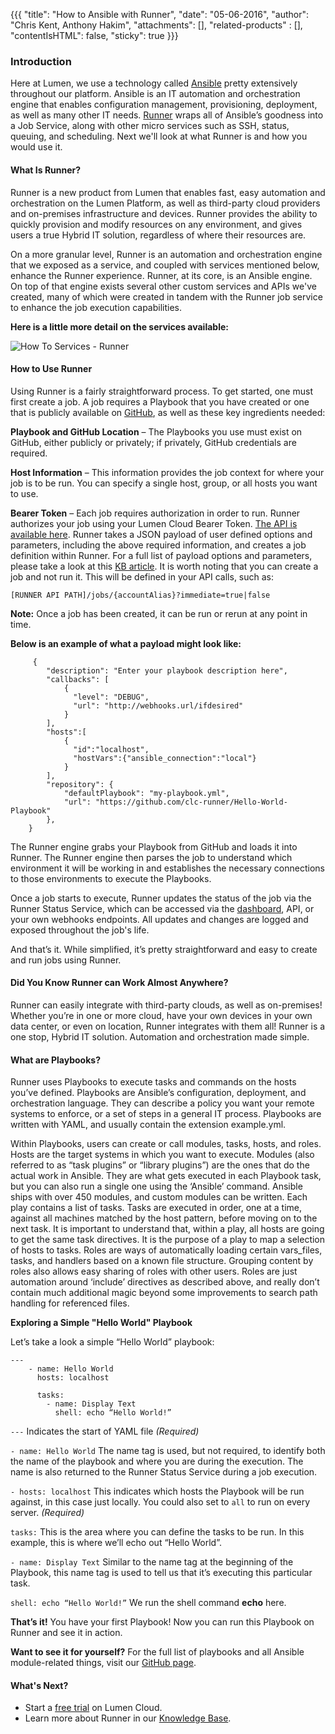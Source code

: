 {{{
  "title": "How to Ansible with Runner",
  "date": "05-06-2016",
  "author": "Chris Kent, Anthony Hakim",
  "attachments": [],
  "related-products" : [],
  "contentIsHTML": false,
  "sticky": true
}}}

### Introduction
Here at Lumen, we use a technology called [Ansible](http://www.ansible.com/) pretty extensively throughout our platform. Ansible is an IT automation and orchestration engine that enables configuration management, provisioning, deployment, as well as many other IT needs. [Runner](https://www.ctl.io/runner/) wraps all of Ansible’s goodness into a Job Service, along with other micro services such as SSH, status, queuing, and scheduling. Next we'll look at what Runner is and how you would use it.


#### What Is Runner?
Runner is a new product from Lumen that enables fast, easy automation and orchestration on the Lumen Platform, as well as third-party cloud providers and on-premises infrastructure and devices. Runner provides the ability to quickly provision and modify resources on any environment, and gives users a true Hybrid IT solution, regardless of where their resources are.

On a more granular level, Runner is an automation and orchestration engine that we exposed as a service, and coupled with services mentioned below, enhance the Runner experience. Runner, at its core, is an Ansible engine. On top of that engine exists several other custom services and APIs we've created, many of which were created in tandem with the Runner job service to enhance the job execution capabilities.

**Here is a little more detail on the services available:**

![How To Services - Runner](../images/how-to-services-runner.png)


#### How to Use Runner
Using Runner is a fairly straightforward process. To get started, one must first create a job. A job requires a Playbook that you have created or one that is publicly available on [GitHub](https://github.com/), as well as these key ingredients needed:

**Playbook and GitHub Location** – The Playbooks you use must exist on GitHub, either publicly or privately; if privately, GitHub credentials are required.

**Host Information** – This information provides the job context for where your job is to be run. You can specify a single host, group, or all hosts you want to use.

**Bearer Token** – Each job requires authorization in order to run. Runner authorizes your job using your Lumen Cloud Bearer Token. [The API is available here](https://www.ctl.io/api-docs/v2/#authentication-login). Runner takes a JSON payload of user defined options and parameters, including the above required information, and creates a job definition within Runner. For a full list of payload options and parameters, please take a look at this [KB article](https://www.ctl.io/knowledge-base/runner/job-service/). It is worth noting that you can create a job and not run it. This will be defined in your API calls, such as:

`[RUNNER API PATH]/jobs/{accountAlias}?immediate=true|false`

**Note:** Once a job has been created, it can be run or rerun at any point in time.

**Below is an example of what a payload might look like:**

```
     {
	  	"description": "Enter your playbook description here",
		"callbacks": [
			{
			  "level": "DEBUG",
			  "url": "http://webhooks.url/ifdesired"
			}
		],
		"hosts":[
			{
			  "id":"localhost",
			  "hostVars":{"ansible_connection":"local"}
			}
		],
		"repository": {
			"defaultPlaybook": "my-playbook.yml",
		    "url": "https://github.com/clc-runner/Hello-World-Playbook"
		},
	}
```

The Runner engine grabs your Playbook from GitHub and loads it into Runner. The Runner engine then parses the job to understand which environment it will be working in and establishes the necessary connections to those environments to execute the Playbooks.

Once a job starts to execute, Runner updates the status of the job via the Runner Status Service, which can be accessed via the [dashboard](https://runner.ctl.io/), API, or your own webhooks endpoints. All updates and changes are logged and exposed throughout the job's life.

And that’s it. While  simplified, it’s pretty straightforward and easy to create and run jobs using Runner.

#### Did You Know Runner can Work Almost Anywhere?

Runner can easily integrate with third-party clouds, as well as on-premises! Whether you’re in one or more cloud, have your own devices in your own data center, or even on location, Runner integrates with them all! Runner is a one stop, Hybrid IT solution.  Automation and orchestration made simple.

#### What are Playbooks?
Runner uses Playbooks to execute tasks and commands on the hosts you’ve defined. Playbooks are Ansible’s configuration, deployment, and orchestration language. They can describe a policy you want your remote systems to enforce, or a set of steps in a general IT process. Playbooks are written with YAML, and usually contain the extension example.yml.

Within Playbooks, users can create or call modules, tasks, hosts, and roles. Hosts are the target systems in which you want to execute. Modules (also referred to as “task plugins” or “library plugins”) are the ones that do the actual work in Ansible. They are what gets executed in each Playbook task, but you can also run a single one using the ‘Ansible’ command. Ansible ships with over 450 modules, and custom modules can be written. Each play contains a list of tasks. Tasks are executed in order, one at a time, against all machines matched by the host pattern, before moving on to the next task. It is important to understand that, within a play, all hosts are going to get the same task directives. It is the purpose of a play to map a selection of hosts to tasks. Roles are ways of automatically loading certain vars_files, tasks, and handlers based on a known file structure. Grouping content by roles also allows easy sharing of roles with other users. Roles are just automation around ‘include’ directives as described above, and really don’t contain much additional magic beyond some improvements to search path handling for referenced files.

**Exploring a Simple "Hello World" Playbook**

Let’s take a look a simple “Hello World” playbook:

```
---
	- name: Hello World
	  hosts: localhost

	  tasks:
	    - name: Display Text
	      shell: echo “Hello World!”
```	   



`---`
Indicates the start of YAML file *(Required)*



`- name: Hello World`
The name tag is used, but not required, to identify both the name of the playbook and where you are during the execution. The name is also returned to the Runner Status Service during a job execution.


`- hosts: localhost`
This indicates which hosts the Playbook will be run against, in this case just locally. You could also set to `all` to run on every server. *(Required)*


`tasks:`
This is the area where you can define the tasks to be run. In this example, this is where we’ll echo out “Hello World”.


`- name: Display Text`
Similar to the name tag at the beginning of the Playbook, this name tag is used to tell us that it’s executing this particular task.


`shell: echo “Hello World!”`
We run the shell command **echo** here.

**That’s it!** You have your first Playbook! Now you can run this Playbook on Runner and see it in action.

**Want to see it for yourself?** For the full list of playbooks and all Ansible module-related things, visit our [GitHub page](https://github.com/CenturyLinkCloud/clc-ansible-module).

#### What's Next?
* Start a [free trial](https://www.ctl.io/free-trial/) on Lumen Cloud.
* Learn more about Runner in our [Knowledge Base](https://www.ctl.io/knowledge-base/runner/).
